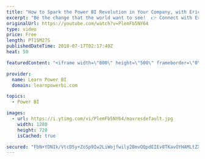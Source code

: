 ```yaml
---
title: "How to Spark the Power BI Revolution in Your Company, with Eric Briggs"
excerpt: "Be the change that the world want to see!  👉 Connect with Eric:  https://www.linkedin.com/in/eric-briggs-b26624153/ 👉 Join the LearnPowerBI Family: https://web.learnpowerbi.com/waitlist-invite/ ------------------------------------------------------------ FREE Power BI Step-by-Step Tutorial http://www.learnpowerbi.com/bonus"
originalUrl: https://youtube.com/watch?v=PlemFb5NY64
type: video
price: Free
length: PT15M27S
publishedDateTime: 2018-07-17T02:17:40Z
heat: 50

featuredContent: "<iframe width=\"800\" height=\"500\" frameborder=\"0\" src=\"https://www.youtube.com/embed/PlemFb5NY64\" allow=\"accelerometer; autoplay; encrypted-media; gyroscope; picture-in-picture\" allowfullscreen></iframe>"

provider:
  name: Learn Power BI
  domain: learnpowerbi.com

topics:
  - Power BI

images:
  - url: https://i.ytimg.com/vi/PlemFb5NY64/maxresdefault.jpg
    width: 1280
    height: 720
    isCached: true

secured: "FbN+YDNIk/VtcD5y+ZoSp9Iw2LiWojfwily2BmvQQpdEIEv8TKavOYHAMLtZXjcd0BDJ5nB0fIOItHpBlKFroc7MDwWou2l6V5bg7EVMF2gHeHkmTO2dq/r2VkSz2025QJgvab7HZrtSH2Hp+0C7QWPOiXh2hu+/l21Bm141+7lEtCTHDh65cxQNvrYbDb9d6E3DjIXZdq91JpcH7xEpEBwpVVA9l/tBi6PS5qHrQr+T+TceByOi7xMvY9f068OQp2F3ooNjYqBJg8E1p7QtAd2YhCC3pYLMKcTsXKlekd4xERS3j65/yELPRrdkBQFlq1qhmo5kisBYKTUG6G9J+1IWLywSRlsLzGRYCH4IDY1Vuf1ijgVmxoCwnOohboXwCOfQAP/nDAp1gAyGxyGE1MCh3cfhB815GAy6hKlCWlw=;KKP6KQ6LigmtvmZnSB8edA=="
---
```


